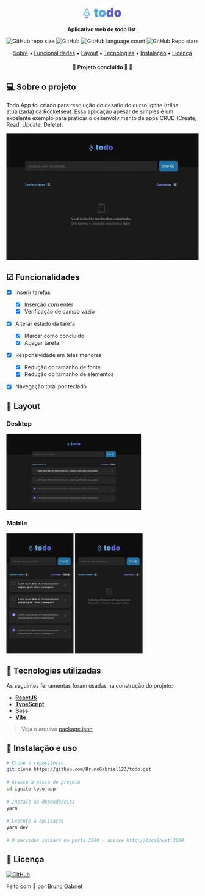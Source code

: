 <p align="center">
  <img width="20%" src="./src/assets/logo.svg" />
</p>

<p align="center">
    <strong>Aplicativo web de todo list.</strong>
</p>

<p align="center">
  <img alt="GitHub repo size" src="https://img.shields.io/github/repo-size/mateusabelli/ignite-todo-app">
  <img alt="GitHub" src="https://img.shields.io/github/license/mateusabelli/ignite-todo-app">
  <img alt="GitHub language count" src="https://img.shields.io/github/languages/count/mateusabelli/ignite-todo-app">
  <img alt="GitHub Repo stars" src="https://img.shields.io/github/stars/mateusabelli/ignite-todo-app?style=social">
</p>

<p align="center">
 <a href="#-sobre-o-projeto">Sobre</a> •
 <a href="#-funcionalidades">Funcionalidades</a> • 
 <a href="#-layout">Layout</a> • 
 <a href="#-tecnologias-utilizadas">Tecnologias</a> • 
 <a href="#-instalação-e-uso">Instalação</a> • 
 <a href="#-licença">Licença</a>
</p>

<h4 align="center"> 
	🚧  Projeto concluído 🚀 🚧
</h4>

## 💻 Sobre o projeto

Todo App foi criado para resolução do desafio do curso Ignite (trilha atualizada) da Rocketseat. Essa aplicação apesar de simples é um excelente exemplo para praticar o desenvolvimento de apps CRUD (Create, Read, Update, Delete).

<p align="center">
  <img src=".github/app-preview.gif">
</p>


## ☑ Funcionalidades

- [x] Inserir tarefas
  - [x] Inserção com enter
  - [x] Verificação de campo vazio
- [x] Alterar estado da tarefa
  - [x] Marcar como concluído
  - [x] Apagar tarefa
- [x] Responsividade em telas menores
  - [x] Redução do tamanho de fonte
  - [x] Redução do tamanho de elementos
- [x] Navegação total por teclado


## 🎨 Layout

### Desktop

<p align="left"> 
  <img src="./.github/desktop-screenshot.png" width="70%"">
</p>

### Mobile

<p align="left">       
  <img src="./.github/mobile-screenshot-1.png" width="35%">
  <img src="./.github/mobile-screenshot-2.png" width="35%">
</p>

## 🔨 Tecnologias utilizadas

As seguintes ferramentas foram usadas na construção do projeto:

- **[ReactJS](https://reactjs.org/)**
- **[TypeScript](https://www.typescriptlang.org/)**
- **[Sass](https://sass-lang.com/)**
- **[Vite](https://vitejs.dev/)**

> Veja o arquivo [package.json](https://github.com/mateusabelli/ignite-todo-app/blob/main/package.json)


## 🚀 Instalação e uso

```bash
# Clone o repositório
git clone https://github.com/BrunoGabriel123/todo.git

# Acesse a pasta do projeto
cd ignite-todo-app

# Instale as dependências
yarn

# Execute a aplicação
yarn dev

# O servidor inciará na porta:3000 - acesse http://localhost:3000
```


## 📝 Licença

<a href="https://opensource.org/licenses/MIT">
    <img alt="GitHub" src="https://img.shields.io/github/license/mateusabelli/ignite-todo-app">
</a>

 

Feito com 💜 por [Bruno Gabriel](https://github.com/BrunoGabriel123)
